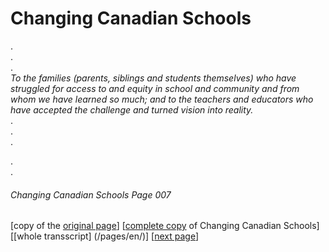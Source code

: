 # Changing Canadian Schools
.  
.  
.  
*To the families (parents, siblings and students themselves) who have struggled for access to and equity in school and community and from whom we have learned so much; and to the teachers and educators who have accepted the challenge and turned vision into reality.*  
.  
.  
.  

.  
.  
###### Changing Canadian Schools Page 007

[copy of the [original page](/copies-from-original/CCS007.png)]
[[complete copy](/copies-from-original/BestCopy_Changing_Canadian_Schools_Perspectives_on_Disability_and_Inclusion.pdf) of Changing Canadian Schools]
[[whole transscript] (/pages/en/)]
[[next page](Changing_Canadian_Schools-008)]
